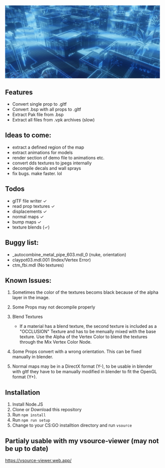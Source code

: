 ![Image of Dust2](/dust_2_hologram.png)

## Features

- Convert single prop to .gltf
- Convert .bsp with all props to .gltf
- Extract Pak file from .bsp
- Extract all files from .vpk archives (slow)

## Ideas to come:
- extract a defined region of the map
- extract animations for models
- render section of demo file to animations etc.
- convert dds textures to jpegs internally
- decompile decals and wall sprays
- fix bugs. make faster. lol

## Todos

- glTF file writer  	                        ✓
- read prop textures                            ✓
- displacements                                 ✓
- normal maps                                   ✓
- bump maps                                     ✓
- texture blends                                (✓)

## Buggy list:

- _autocombine_metal_pipe_603.mdl_0 (nuke, orientation)
- claypot03.mdl.001 (Index/Vertex Error)
- ctm_fbi.mdl (No textures)

## Known Issues:

1. Sometimes the color of the textures becoms black because of the alpha layer in the image.

2. Some Props may not decompile properly

3. Blend Textures
    - If a material has a blend texture, the second texture is included as a "OCCLUSION" Texture and has to be menually mixed with the base texture. Use the Alpha of the Vertex Color to blend the textures through the Mix Vertex Color Node.

4. Some Props convert with a wrong orientation. This can be fixed manually in blender.

5. Normal maps may be in a DirectX format (Y-), to be usable in blender with gltf they have to be manually modified in blender to fit the OpenGL format (Y+).

## Installation

1. Install Node.JS
2. Clone or Download this repository
3. Run ```npm install```
4. Run ```npm run setup```
5. Change to your CS:GO installtion directory and run ```vsource```

## Partialy usable with my vsource-viewer (may not be up to date)
https://vsource-viewer.web.app/
